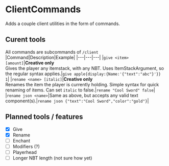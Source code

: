# ClientCommands

Adds a couple client utilities in the form of commands.

## Curent tools

All commands are subcommands of `/client`
|Command|Description|Example|
|---|---|---|
|`give <item> [amount]`|**Creative only**<br>Gives the player any itemstack, with any NBT. Uses ItemStackArgument, so the regular syntax applies.|`give apple{display:{Name:'{"text":"abc"}'}} 1`|
|`rename <name> [italic]`|**Creative only**<br>Renames the item the player is currently holding. Simple syntax for quick renaming of items. Can set `italic` to false.|`rename "Cool Sword" false`|
|`rename json <name>`|Same as above, but accepts any valid text component(s).|`rename json {"text":"Cool Sword","color":"gold"}`|

## Planned tools / features
- [x] Give
- [x] Rename
- [ ] Enchant
- [ ] Modifiers (?)
- [ ] Playerhead
- [ ] Longer NBT length (not sure how yet)
